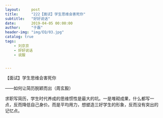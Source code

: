 ```yaml
---
layout:     post
title:      "222【面试】学生思维会害死你"
subtitle:   "好好说话"
date:       2019-04-05 00:00:00
author:     "于磊"
header-img: "img/EQ/03.jpg"
catalog: true
tags:
    - 刘京京
    - 好好说话
    - 说服


---
```


【面试】学生思维会害死你

——如何让简历脱颖而出（周玄毅）



求职写简历，学生时代养成的思维惯性是最大的坑。一是堆砌成果，什么都写一点，反而降低自己身价。而是平均用力，想塑造三好学生的形象，反而没有突出的记忆点。